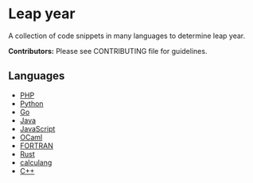 # Leap year

A collection of code snippets in many languages to determine leap year.

**Contributors:** Please see CONTRIBUTING file for guidelines.

## Languages

* [PHP](PHP)
* [Python](Python)
* [Go](Go)
* [Java](Java)
* [JavaScript](JavaScript)
* [OCaml](OCaml)
* [FORTRAN](FORTRAN)
* [Rust](Rust)
* [calculang](calculang)
* [C++](https://github.com/andrewhoyer/leap-year/blob/main/C%2B%2B/leap-year.cpp)

